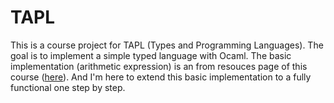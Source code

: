 # TAPL

This is a course project for TAPL (Types and Programming Languages). The goal is to implement a simple typed language with Ocaml. The basic implementation (arithmetic expression) is an from resouces page of this course ([here](http://www.cis.upenn.edu/~bcpierce/tapl/checkers/arith.tar.gz)). And I'm here to extend this basic implementation to a fully functional one step by step.